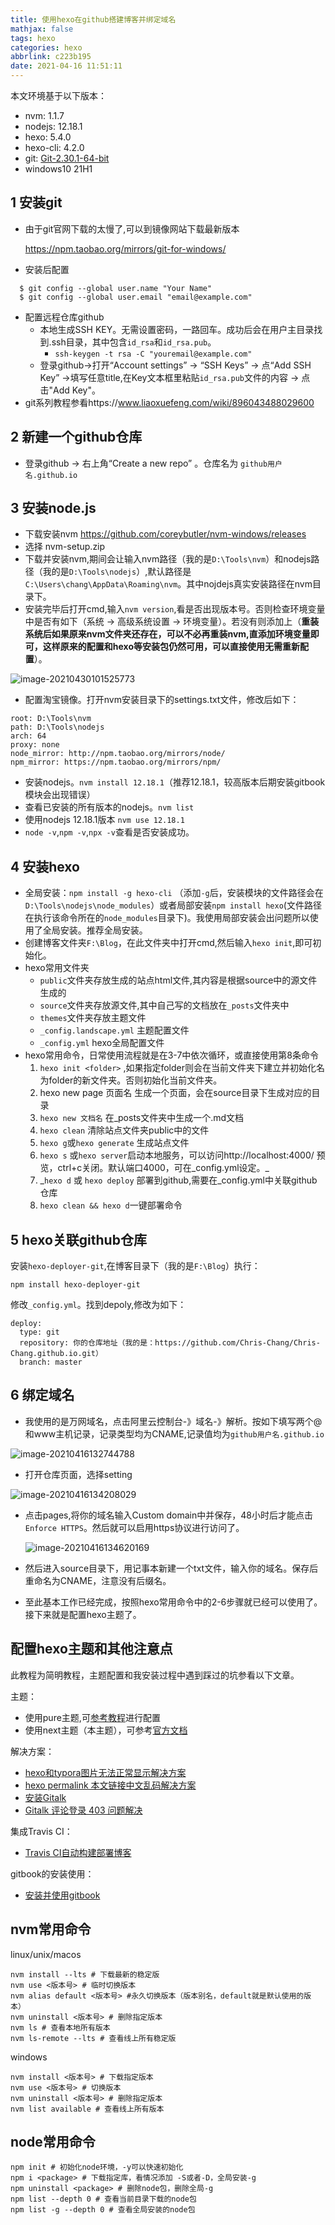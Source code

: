 ```yaml
---
title: 使用hexo在github搭建博客并绑定域名
mathjax: false
tags: hexo
categories: hexo
abbrlink: c223b195
date: 2021-04-16 11:51:11
---
```


本文环境基于以下版本：
- nvm: 1.1.7
- nodejs: 12.18.1
- hexo: 5.4.0
- hexo-cli: 4.2.0
- git: [Git-2.30.1-64-bit](https://cdn.npm.taobao.org/dist/git-for-windows/v2.30.1.windows.1/Git-2.30.1-64-bit.exe)
- windows10 21H1

## 1 安装git

- 由于git官网下载的太慢了,可以到镜像网站下载最新版本

  https://npm.taobao.org/mirrors/git-for-windows/

- 安装后配置
```
  $ git config --global user.name "Your Name"
  $ git config --global user.email "email@example.com"
```

<!-- more -->

- 配置远程仓库github
  - 本地生成SSH KEY。无需设置密码，一路回车。成功后会在用户主目录找到.ssh目录，其中包含`id_rsa`和`id_rsa.pub`。
    - `ssh-keygen -t rsa -C "youremail@example.com"`
  - 登录github->打开“Account settings” -> “SSH Keys” -> 点“Add SSH Key” ->填写任意title,在Key文本框里粘贴`id_rsa.pub`文件的内容 -> 点击"Add Key"。
- git系列教程参看https://www.liaoxuefeng.com/wiki/896043488029600

## 2 新建一个github仓库

- 登录github -> 右上角“Create a new repo” 。仓库名为 `github用户名.github.io`

## 3  安装node.js

- 下载安装nvm https://github.com/coreybutler/nvm-windows/releases
- 选择 nvm-setup.zip
- 下载并安装nvm,期间会让输入nvm路径（我的是`D:\Tools\nvm`）和nodejs路径（我的是`D:\Tools\nodejs`）,默认路径是`C:\Users\chang\AppData\Roaming\nvm`。其中nojdejs真实安装路径在nvm目录下。
- 安装完毕后打开cmd,输入`nvm version`,看是否出现版本号。否则检查环境变量中是否有如下（系统 -> 高级系统设置 -> 环境变量）。若没有则添加上（**重装系统后如果原来nvm文件夹还存在，可以不必再重装nvm,直添加环境变量即可，这样原来的配置和hexo等安装包仍然可用，可以直接使用无需重新配置**）。

![image-20210430101525773](%E4%BD%BF%E7%94%A8%E5%9F%9F%E5%90%8D%E5%92%8Chexo%E5%9C%A8github%E6%90%AD%E5%BB%BA%E5%8D%9A%E5%AE%A2/image-20210430101525773.png)

- 配置淘宝镜像。打开nvm安装目录下的settings.txt文件，修改后如下：

```
root: D:\Tools\nvm
path: D:\Tools\nodejs
arch: 64 
proxy: none
node_mirror: http://npm.taobao.org/mirrors/node/
npm_mirror: https://npm.taobao.org/mirrors/npm/
```

- 安装nodejs。`nvm install 12.18.1`（推荐12.18.1，较高版本后期安装gitbook模块会出现错误）
- 查看已安装的所有版本的nodejs。`nvm list`
- 使用nodejs 12.18.1版本 `nvm use 12.18.1`
- `node -v`,`npm -v`,`npx -v`查看是否安装成功。

## 4 安装hexo

- 全局安装：`npm install -g hexo-cli` （添加`-g`后，安装模块的文件路径会在`D:\Tools\nodejs\node_modules`）或者局部安装`npm install hexo`(文件路径在执行该命令所在的`node_modules`目录下)。我使用局部安装会出问题所以使用了全局安装。推荐全局安装。
- 创建博客文件夹`F:\Blog`，在此文件夹中打开cmd,然后输入`hexo init`,即可初始化。
- hexo常用文件夹
  - `public`文件夹存放生成的站点html文件,其内容是根据source中的源文件生成的
  - `source`文件夹存放源文件,其中自己写的文档放在`_posts`文件夹中
  - `themes`文件夹存放主题文件
  - `_config.landscape.yml` 主题配置文件
  - `_config.yml` hexo全局配置文件
- hexo常用命令，日常使用流程就是在3-7中依次循环，或直接使用第8条命令
  1. `hexo init <folder>` ,如果指定folder则会在当前文件夹下建立并初始化名为folder的新文件夹。否则初始化当前文件夹。
  2. hexo new page 页面名 生成一个页面，会在source目录下生成对应的目录
  3. `hexo new 文档名` 在_posts文件夹中生成一个.md文档
  4. `hexo clean` 清除站点文件夹public中的文件
  5. `hexo g`或`hexo generate` 生成站点文件
  6. `hexo s` 或`hexo server`启动本地服务，可以访问http://localhost:4000/ 预览，ctrl+c关闭。默认端口4000，可在_config.yml设定。_
  7. _`hexo d` 或 `hexo deploy` 部署到github,需要在_config.yml中关联github仓库
  8. `hexo clean && hexo d`一键部署命令

## 5 hexo关联github仓库

安装`hexo-deployer-git`,在博客目录下（我的是`F:\Blog`）执行：

`npm install hexo-deployer-git`

修改`_config.yml`。找到depoly,修改为如下：

```
deploy:
  type: git
  repository: 你的仓库地址（我的是：https://github.com/Chris-Chang/Chris-Chang.github.io.git）
  branch: master
```

## 6 绑定域名

- 我使用的是万网域名，点击阿里云控制台-》域名-》解析。按如下填写两个@和www主机记录，记录类型均为CNAME,记录值均为`github用户名.github.io`

![image-20210416132744788](%E4%BD%BF%E7%94%A8%E5%9F%9F%E5%90%8D%E5%92%8Chexo%E5%9C%A8github%E6%90%AD%E5%BB%BA%E5%8D%9A%E5%AE%A2/image-20210416132744788.png)

- 打开仓库页面，选择setting

![image-20210416134208029](%E4%BD%BF%E7%94%A8%E5%9F%9F%E5%90%8D%E5%92%8Chexo%E5%9C%A8github%E6%90%AD%E5%BB%BA%E5%8D%9A%E5%AE%A2/image-20210416134208029.png)

- 点击pages,将你的域名输入Custom domain中并保存，48小时后才能点击`Enforce HTTPS`。然后就可以启用https协议进行访问了。

  ![image-20210416134620169](%E4%BD%BF%E7%94%A8%E5%9F%9F%E5%90%8D%E5%92%8Chexo%E5%9C%A8github%E6%90%AD%E5%BB%BA%E5%8D%9A%E5%AE%A2/image-20210416134620169.png)

- 然后进入source目录下，用记事本新建一个txt文件，输入你的域名。保存后重命名为CNAME，注意没有后缀名。
- 至此基本工作已经完成，按照hexo常用命令中的2-6步骤就已经可以使用了。接下来就是配置hexo主题了。

## 配置hexo主题和其他注意点

此教程为简明教程，主题配置和我安装过程中遇到踩过的坑参看以下文章。

主题：

- 使用pure主题,可[参考教程](https://blog.cofess.com/2017/11/01/hexo-blog-theme-pure-usage-description.html)进行配置
- 使用next主题（本主题），可参考[官方文档](https://theme-next.js.org/docs/getting-started/)

解决方案：

- [hexo和typora图片无法正常显示解决方案](https://changzhi.space/p/74693f4b.html)
- [hexo permalink 本文链接中文乱码解决方案](https://changzhi.space/p/ccd1e516.html)
- [安装Gitalk](https://github.com/gitalk/gitalk/blob/master/readme-cn.md)
- [Gitalk 评论登录 403 问题解决](https://cuiqingcai.com/30010.html)

集成Travis CI：

- [Travis CI自动构建部署博客](https://changzhi.space/p/d42a3850.html)

gitbook的安装使用：

- [安装并使用gitbook](https://changzhi.space/p/6be4e76e.html)

## nvm常用命令

linux/unix/macos

```
nvm install --lts # 下载最新的稳定版
nvm use <版本号> # 临时切换版本
nvm alias default <版本号> #永久切换版本（版本别名，default就是默认使用的版本）
nvm uninstall <版本号> # 删除指定版本
nvm ls # 查看本地所有版本
nvm ls-remote --lts # 查看线上所有稳定版 
```

windows

```
nvm install <版本号> # 下载指定版本
nvm use <版本号> # 切换版本
nvm uninstall <版本号> # 删除指定版本
nvm list available # 查看线上所有版本
```

## node常用命令

```
npm init # 初始化node环境，-y可以快速初始化
npm i <package> # 下载指定库，看情况添加 -S或者-D，全局安装-g
npm uninstall <package> # 删除node包，删除全局-g
npm list --depth 0 # 查看当前目录下载的node包
npm list -g --depth 0 # 查看全局安装的node包
```

